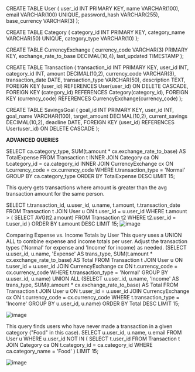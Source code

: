 CREATE TABLE User (
    user_id INT PRIMARY KEY,
    name VARCHAR(100),
    email VARCHAR(100) UNIQUE,
    password_hash VARCHAR(255),
    base_currency VARCHAR(3)
);

CREATE TABLE Category (
    category_id INT PRIMARY KEY,
    category_name VARCHAR(50) UNIQUE,
    category_type VARCHAR(10)
);

CREATE TABLE CurrencyExchange (
    currency_code VARCHAR(3) PRIMARY KEY,
    exchange_rate_to_base DECIMAL(10,4),
    last_updated TIMESTAMP
);

CREATE TABLE Transaction (
    transaction_id INT PRIMARY KEY,
    user_id INT,
    category_id INT,
    amount DECIMAL(10,2),
    currency_code VARCHAR(3),
    transaction_date DATE,
    transaction_type VARCHAR(50),
    description TEXT,
    FOREIGN KEY (user_id) REFERENCES User(user_id) ON DELETE CASCADE,
    FOREIGN KEY (category_id) REFERENCES Category(category_id),
    FOREIGN KEY (currency_code) REFERENCES CurrencyExchange(currency_code)
);

CREATE TABLE SavingsGoal (
    goal_id INT PRIMARY KEY,
    user_id INT,
    goal_name VARCHAR(100),
    target_amount DECIMAL(10,2),
    current_savings DECIMAL(10,2),
    deadline DATE,
    FOREIGN KEY (user_id) REFERENCES User(user_id) ON DELETE CASCADE
);


**ADVANCED QUERIES**

SELECT 
  ca.category_type,
  SUM(t.amount * cx.exchange_rate_to_base) AS TotalExpense
FROM Transaction t
INNER JOIN Category ca ON t.category_id = ca.category_id
INNER JOIN CurrencyExchange cx ON t.currency_code = cx.currency_code
WHERE t.transaction_type = 'Normal'
GROUP BY ca.category_type
ORDER BY TotalExpense DESC
LIMIT 15;


This query gets transactions where amount is greater than the avg transaction amount for the same person.

SELECT 
  t.transaction_id,
  u.user_id,
  u.name,
  t.amount,
  t.transaction_date
FROM Transaction t
JOIN User u ON t.user_id = u.user_id
WHERE t.amount > (
    SELECT AVG(t2.amount)
    FROM Transaction t2
    WHERE t2.user_id = t.user_id
)
ORDER BY t.amount DESC
LIMIT 15;
![image](https://github.com/user-attachments/assets/55f37f22-58bd-4ad9-8db4-ef67bfe238fa)

 Comparing Expense vs. Income Totals by User
This query uses a UNION ALL to combine expense and income totals per user. Adjust the transaction types ('Normal' for expense and 'Income' for income) as needed.
(SELECT 
  u.user_id,
  u.name,
  'Expense' AS trans_type,
  SUM(t.amount * cx.exchange_rate_to_base) AS Total
FROM Transaction t
JOIN User u ON t.user_id = u.user_id
JOIN CurrencyExchange cx ON t.currency_code = cx.currency_code
WHERE t.transaction_type = 'Normal'
GROUP BY u.user_id, u.name)
UNION ALL
(SELECT 
  u.user_id,
  u.name,
  'Income' AS trans_type,
  SUM(t.amount * cx.exchange_rate_to_base) AS Total
FROM Transaction t
JOIN User u ON t.user_id = u.user_id
JOIN CurrencyExchange cx ON t.currency_code = cx.currency_code
WHERE t.transaction_type = 'Income'
GROUP BY u.user_id, u.name)
ORDER BY Total DESC
LIMIT 15;

![image](https://github.com/user-attachments/assets/62b49bc0-9bbe-406f-b252-8eb9ba0e35e9)

This query finds users who have never made a transaction in a given category ("Food" in this case).
SELECT 
  u.user_id,
  u.name,
  u.email
FROM User u
WHERE u.user_id NOT IN (
    SELECT t.user_id
    FROM Transaction t
    JOIN Category ca ON t.category_id = ca.category_id
    WHERE ca.category_name = 'Food'
)
LIMIT 15;

![image](https://github.com/user-attachments/assets/2af80210-fa42-406d-ba99-902a3c570363)






